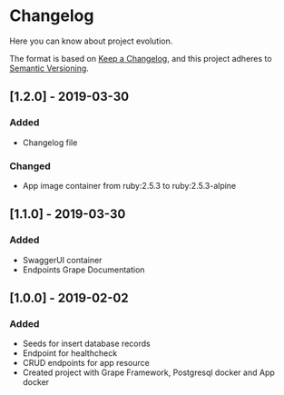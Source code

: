 # Changelog
Here you can know about project evolution.

The format is based on [Keep a Changelog](https://keepachangelog.com/en/1.0.0/), and this project adheres to [Semantic Versioning](https://semver.org/spec/v2.0.0.html).

## [1.2.0] - 2019-03-30
### Added
- Changelog file

### Changed
- App image container from ruby:2.5.3 to ruby:2.5.3-alpine

## [1.1.0] - 2019-03-30
### Added
- SwaggerUI container
- Endpoints Grape Documentation

## [1.0.0] - 2019-02-02
### Added
- Seeds for insert database records
- Endpoint for healthcheck
- CRUD endpoints for app resource
- Created project with Grape Framework, Postgresql docker and App docker
